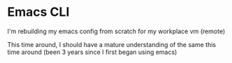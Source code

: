 # Emacs CLI

I'm rebuilding my emacs config from scratch for my workplace vm (remote)   
 
This time around, I should have a mature understanding of the same this time around (been 3 years since I first began using emacs)
